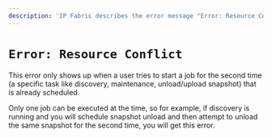 ```yaml
---
description: 'IP Fabric describes the error message "Error: Resource Conflict" that may occur and how to fix it.'
---
```


# `Error: Resource Conflict`

This error only shows up when a user tries to start a job for the second
time (a specific task like discovery, maintenance, unload/upload
snapshot) that is already scheduled.

Only one job can be executed at the time, so for example, if discovery
is running and you will schedule snapshot unload and then attempt to
unload the same snapshot for the second time, you will get this error.
